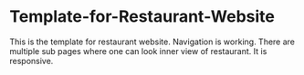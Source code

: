 # Template-for-Restaurant-Website
This is the template for restaurant website. Navigation is working. There are multiple sub pages where one can look inner view of restaurant. It is responsive.
